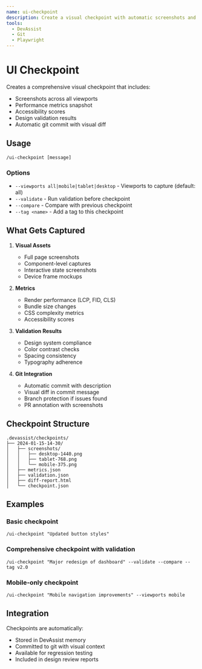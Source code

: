 ```yaml
---
name: ui-checkpoint
description: Create a visual checkpoint with automatic screenshots and metrics
tools:
  - DevAssist
  - Git
  - Playwright
---
```


# UI Checkpoint

Creates a comprehensive visual checkpoint that includes:
- Screenshots across all viewports
- Performance metrics snapshot
- Accessibility scores
- Design validation results
- Automatic git commit with visual diff

## Usage

```
/ui-checkpoint [message]
```

### Options
- `--viewports all|mobile|tablet|desktop` - Viewports to capture (default: all)
- `--validate` - Run validation before checkpoint
- `--compare` - Compare with previous checkpoint
- `--tag <name>` - Add a tag to this checkpoint

## What Gets Captured

1. **Visual Assets**
   - Full page screenshots
   - Component-level captures
   - Interactive state screenshots
   - Device frame mockups

2. **Metrics**
   - Render performance (LCP, FID, CLS)
   - Bundle size changes
   - CSS complexity metrics
   - Accessibility scores

3. **Validation Results**
   - Design system compliance
   - Color contrast checks
   - Spacing consistency
   - Typography adherence

4. **Git Integration**
   - Automatic commit with description
   - Visual diff in commit message
   - Branch protection if issues found
   - PR annotation with screenshots

## Checkpoint Structure

```
.devassist/checkpoints/
├── 2024-01-15-14-30/
│   ├── screenshots/
│   │   ├── desktop-1440.png
│   │   ├── tablet-768.png
│   │   └── mobile-375.png
│   ├── metrics.json
│   ├── validation.json
│   ├── diff-report.html
│   └── checkpoint.json
```

## Examples

### Basic checkpoint
```
/ui-checkpoint "Updated button styles"
```

### Comprehensive checkpoint with validation
```
/ui-checkpoint "Major redesign of dashboard" --validate --compare --tag v2.0
```

### Mobile-only checkpoint
```
/ui-checkpoint "Mobile navigation improvements" --viewports mobile
```

## Integration

Checkpoints are automatically:
- Stored in DevAssist memory
- Committed to git with visual context
- Available for regression testing
- Included in design review reports

